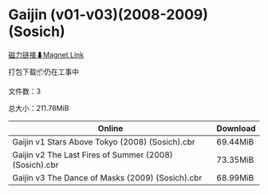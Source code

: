 # Gaijin (v01-v03)(2008-2009)(Sosich)

[磁力链接⬇Magnet Link](magnet:?xt=urn:btih:21d24955a22773102760fce8315645cbc977e2cd&dn=Gaijin%20%28v01-v03%29%282008-2009%29%28Sosich%29)

打包下载📦仍在工事中

文件数：3

总大小：211.78MiB

Online | Download
--- | ---
Gaijin v1 Stars Above Tokyo (2008) (Sosich).cbr | 69.44MiB
Gaijin v2 The Last Fires of Summer (2008) (Sosich).cbr | 73.35MiB
Gaijin v3 The Dance of Masks (2009) (Sosich).cbr | 68.99MiB
